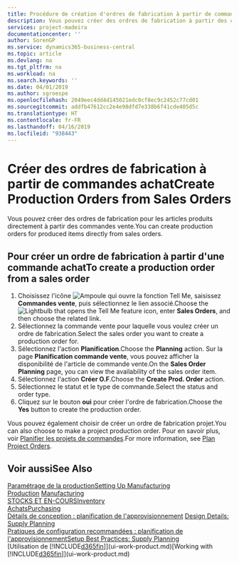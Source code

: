 ```yaml
---
title: Procédure de création d'ordres de fabrication à partir de commandes vente | Microsoft Docs
description: Vous pouvez créer des ordres de fabrication à partir des commandes vente dans le département Ventes & marketing.
services: project-madeira
documentationcenter: ''
author: SorenGP
ms.service: dynamics365-business-central
ms.topic: article
ms.devlang: na
ms.tgt_pltfrm: na
ms.workload: na
ms.search.keywords: ''
ms.date: 04/01/2019
ms.author: sgroespe
ms.openlocfilehash: 2049eec4dd4d145021edc0cf8ec9c2452c77cd01
ms.sourcegitcommit: addfb47612cc2e4e98dfd7e338b6f41cde405d5c
ms.translationtype: HT
ms.contentlocale: fr-FR
ms.lasthandoff: 04/16/2019
ms.locfileid: "938443"
---
```

# <a name="create-production-orders-from-sales-orders"></a><span data-ttu-id="1168c-103">Créer des ordres de fabrication à partir de commandes achat</span><span class="sxs-lookup"><span data-stu-id="1168c-103">Create Production Orders from Sales Orders</span></span>
<span data-ttu-id="1168c-104">Vous pouvez créer des ordres de fabrication pour les articles produits directement à partir des commandes vente.</span><span class="sxs-lookup"><span data-stu-id="1168c-104">You can create production orders for produced items directly from sales orders.</span></span>  

## <a name="to-create-a-production-order-from-a-sales-order"></a><span data-ttu-id="1168c-105">Pour créer un ordre de fabrication à partir d'une commande achat</span><span class="sxs-lookup"><span data-stu-id="1168c-105">To create a production order from a sales order</span></span>  

1.  <span data-ttu-id="1168c-106">Choisissez l'icône ![Ampoule qui ouvre la fonction Tell Me](media/ui-search/search_small.png "Dites-moi ce que vous voulez faire"), saisissez **Commandes vente**, puis sélectionnez le lien associé.</span><span class="sxs-lookup"><span data-stu-id="1168c-106">Choose the ![Lightbulb that opens the Tell Me feature](media/ui-search/search_small.png "Tell me what you want to do") icon, enter **Sales Orders**, and then choose the related link.</span></span>  
2.  <span data-ttu-id="1168c-107">Sélectionnez la commande vente pour laquelle vous voulez créer un ordre de fabrication.</span><span class="sxs-lookup"><span data-stu-id="1168c-107">Select the sales order you want to create a production order for.</span></span>  
3.  <span data-ttu-id="1168c-108">Sélectionnez l'action **Planification**.</span><span class="sxs-lookup"><span data-stu-id="1168c-108">Choose the **Planning** action.</span></span> <span data-ttu-id="1168c-109">Sur la page **Planification commande vente**, vous pouvez afficher la disponibilité de l'article de commande vente.</span><span class="sxs-lookup"><span data-stu-id="1168c-109">On the **Sales Order Planning** page, you can view the availability of the sales order item.</span></span>  
4.  <span data-ttu-id="1168c-110">Sélectionnez l'action **Créer O.F**.</span><span class="sxs-lookup"><span data-stu-id="1168c-110">Choose the **Create Prod. Order** action.</span></span>  
5.  <span data-ttu-id="1168c-111">Sélectionnez le statut et le type de commande.</span><span class="sxs-lookup"><span data-stu-id="1168c-111">Select the status and order type.</span></span>  
6.  <span data-ttu-id="1168c-112">Cliquez sur le bouton **oui** pour créer l'ordre de fabrication.</span><span class="sxs-lookup"><span data-stu-id="1168c-112">Choose the **Yes** button to create the production order.</span></span>

<span data-ttu-id="1168c-113">Vous pouvez également choisir de créer un ordre de fabrication projet.</span><span class="sxs-lookup"><span data-stu-id="1168c-113">You can also choose to make a project production order.</span></span> <span data-ttu-id="1168c-114">Pour en savoir plus, voir [Planifier les projets de commandes](production-how-to-plan-project-orders.md).</span><span class="sxs-lookup"><span data-stu-id="1168c-114">For more information, see [Plan Project Orders](production-how-to-plan-project-orders.md).</span></span>   

## <a name="see-also"></a><span data-ttu-id="1168c-115">Voir aussi</span><span class="sxs-lookup"><span data-stu-id="1168c-115">See Also</span></span>  
[<span data-ttu-id="1168c-116">Paramétrage de la production</span><span class="sxs-lookup"><span data-stu-id="1168c-116">Setting Up Manufacturing</span></span>](production-configure-production-processes.md)  
<span data-ttu-id="1168c-117">[Production](production-manage-manufacturing.md)  </span><span class="sxs-lookup"><span data-stu-id="1168c-117">[Manufacturing](production-manage-manufacturing.md)  </span></span>  
[<span data-ttu-id="1168c-118">STOCKS ET EN-COURS</span><span class="sxs-lookup"><span data-stu-id="1168c-118">Inventory</span></span>](inventory-manage-inventory.md)  
[<span data-ttu-id="1168c-119">Achats</span><span class="sxs-lookup"><span data-stu-id="1168c-119">Purchasing</span></span>](purchasing-manage-purchasing.md)  
<span data-ttu-id="1168c-120">[Détails de conception : planification de l'approvisionnement](design-details-supply-planning.md) </span><span class="sxs-lookup"><span data-stu-id="1168c-120">[Design Details: Supply Planning](design-details-supply-planning.md) </span></span>  
[<span data-ttu-id="1168c-121">Pratiques de configuration recommandées : planification de l'approvisionnement</span><span class="sxs-lookup"><span data-stu-id="1168c-121">Setup Best Practices: Supply Planning</span></span>](setup-best-practices-supply-planning.md)  
<span data-ttu-id="1168c-122">[Utilisation de [!INCLUDE[d365fin](includes/d365fin_md.md)]](ui-work-product.md)</span><span class="sxs-lookup"><span data-stu-id="1168c-122">[Working with [!INCLUDE[d365fin](includes/d365fin_md.md)]](ui-work-product.md)</span></span>
